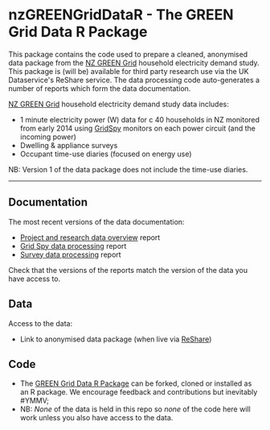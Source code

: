# nzGREENGridDataR - The GREEN Grid Data R Package

This package contains the code used to prepare a cleaned, anonymised data package from the [NZ GREEN Grid](https://www.otago.ac.nz/centre-sustainability/research/energy/otago050285.html) household electricity demand study. This package is (will be) available for third party research use via the UK Dataservice's ReShare service. The data processing code auto-generates a number of reports which form the data documentation.

[NZ GREEN Grid](https://www.otago.ac.nz/centre-sustainability/research/energy/otago050285.html) household electricity demand study data includes:

 * 1 minute electricity power (W) data for c 40 households in NZ monitored from early 2014 using [GridSpy](https://gridspy.com/) monitors on each power circuit (and the incoming power)
 * Dwelling & appliance surveys
 * Occupant time-use diaries (focused on energy use)

NB: Version 1 of the data package does not include the time-use diaries.

----

## Documentation

The most recent versions of the data documentation:

 * [Project and research data overview](ggOverviewReport.html) report
 * [Grid Spy data processing](gridSpy1mProcessingReport.html) report
 * [Survey data processing](surveyProcessingReport.html) report
 
Check that the versions of the reports match the version of the data you have access to.

## Data

Access to the data:

 * Link to anonymised data package (when live via [ReShare](http://reshare.ukdataservice.ac.uk/))

## Code

 * The [GREEN Grid Data R Package](https://github.com/dataknut/nzGREENGridDataR) can be forked, cloned or installed as an R package. We encourage feedback and contributions but inevitably #YMMV;
 * NB: *None* of the data is held in this repo so *none* of the code here will work unless you also have access to the data. 
